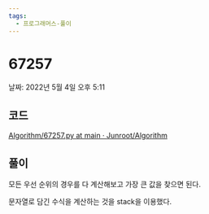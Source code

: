 ```yaml
---
tags:
  - 프로그래머스-풀이
---
```

# 67257

날짜: 2022년 5월 4일 오후 5:11

## 코드

[Algorithm/67257.py at main · Junroot/Algorithm](https://github.com/Junroot/Algorithm/blob/main/programmers/67257.py)

## 풀이

모든 우선 순위의 경우를 다 계산해보고 가장 큰 값을 찾으면 된다.

문자열로 담긴 수식을 계산하는 것을 stack을 이용했다.